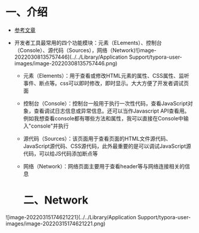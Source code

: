 # 一、介绍

- [参考文章](https://www.cnblogs.com/yaoyaojing/p/9530728.html)

- 开发者工具最常用的四个功能模块：元素（ELements）、控制台（Console）、源代码（Sources），网络（Network)![image-20220308135757446](../../Library/Application Support/typora-user-images/image-20220308135757446.png)
  - 元素（Elements）：用于查看或修改HTML元素的属性、CSS属性、监听事件、断点等。css可以即时修改，即时显示。大大方便了开发者调试页面
  - 控制台（Console）：控制台一般用于执行一次性代码，查看JavaScript对象，查看调试日志信息或异常信息。还可以当作Javascript API查看用。例如我想查看console都有哪些方法和属性，我可以直接在Console中输入"console"并执行
  - 源代码（Sources）：该页面用于查看页面的HTML文件源代码、JavaScript源代码、CSS源代码，此外最重要的是可以调试JavaScript源代码，可以给JS代码添加断点等
  - 网络（Network）：网络页面主要用于查看header等与网络连接相关的信息

	# 二、Network

![image-20220315174621221](../../Library/Application Support/typora-user-images/image-20220315174621221.png)
